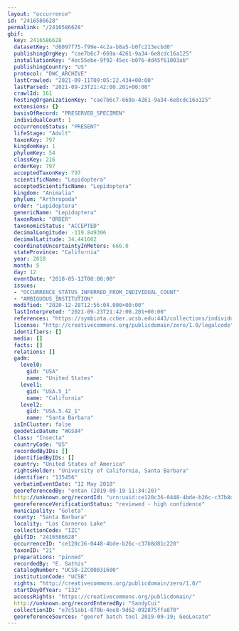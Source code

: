 ```yaml
---
layout: "occurrence"
id: "2416586628"
permalink: "/2416586628"
gbif:
  key: 2416586628
  datasetKey: "d6097f75-f99e-4c2a-b8a5-b0fc213ecbd0"
  publishingOrgKey: "cae7b6c7-669a-4261-9a34-6e8cdc16a125"
  installationKey: "4ec55ebe-9f92-45ec-b076-dd45f61003ab"
  publishingCountry: "US"
  protocol: "DWC_ARCHIVE"
  lastCrawled: "2021-09-11T09:05:22.434+00:00"
  lastParsed: "2021-09-23T21:42:00.201+00:00"
  crawlId: 161
  hostingOrganizationKey: "cae7b6c7-669a-4261-9a34-6e8cdc16a125"
  extensions: {}
  basisOfRecord: "PRESERVED_SPECIMEN"
  individualCount: 1
  occurrenceStatus: "PRESENT"
  lifeStage: "Adult"
  taxonKey: 797
  kingdomKey: 1
  phylumKey: 54
  classKey: 216
  orderKey: 797
  acceptedTaxonKey: 797
  scientificName: "Lepidoptera"
  acceptedScientificName: "Lepidoptera"
  kingdom: "Animalia"
  phylum: "Arthropoda"
  order: "Lepidoptera"
  genericName: "Lepidoptera"
  taxonRank: "ORDER"
  taxonomicStatus: "ACCEPTED"
  decimalLongitude: -119.849306
  decimalLatitude: 34.441662
  coordinateUncertaintyInMeters: 666.0
  stateProvince: "California"
  year: 2018
  month: 5
  day: 12
  eventDate: "2018-05-12T00:00:00"
  issues:
  - "OCCURRENCE_STATUS_INFERRED_FROM_INDIVIDUAL_COUNT"
  - "AMBIGUOUS_INSTITUTION"
  modified: "2020-12-28T12:56:04.000+00:00"
  lastInterpreted: "2021-09-23T21:42:00.201+00:00"
  references: "https://symbiota.ccber.ucsb.edu:443/collections/individual/index.php?occid=135456"
  license: "http://creativecommons.org/publicdomain/zero/1.0/legalcode"
  identifiers: []
  media: []
  facts: []
  relations: []
  gadm:
    level0:
      gid: "USA"
      name: "United States"
    level1:
      gid: "USA.5_1"
      name: "California"
    level2:
      gid: "USA.5.42_1"
      name: "Santa Barbara"
  isInCluster: false
  geodeticDatum: "WGS84"
  class: "Insecta"
  countryCode: "US"
  recordedByIDs: []
  identifiedByIDs: []
  country: "United States of America"
  rightsHolder: "University of California, Santa Barbara"
  identifier: "135456"
  verbatimEventDate: "12 May 2018"
  georeferencedBy: "entan (2019-09-19 11:34:20)"
  http://unknown.org/recordId: "urn:uuid:ce120c36-0448-4bde-b26c-c37b8d81c220"
  georeferenceVerificationStatus: "reviewed - high confidence"
  municipality: "Goleta"
  county: "Santa Barbara"
  locality: "Los Carneros Lake"
  collectionCode: "IZC"
  gbifID: "2416586628"
  occurrenceID: "ce120c36-0448-4bde-b26c-c37b8d81c220"
  taxonID: "21"
  preparations: "pinned"
  recordedBy: "E. Sathis"
  catalogNumber: "UCSB-IZC00031600"
  institutionCode: "UCSB"
  rights: "http://creativecommons.org/publicdomain/zero/1.0/"
  startDayOfYear: "132"
  accessRights: "https://creativecommons.org/publicdomain/"
  http://unknown.org/recordEnteredBy: "SandyCui"
  collectionID: "e7c51ab1-870b-4ee8-9d62-092875ffa870"
  georeferenceSources: "georef batch tool 2019-09-19; GeoLocate"
---
```

